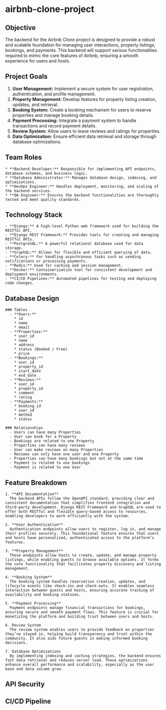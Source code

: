 # airbnb-clone-project

  ## Objective
  The backend for the Airbnb Clone project is designed to provide a robust and scalable foundation for managing user interactions, property listings, bookings, and payments. This backend will support various functionalities required to mimic the core features of Airbnb, ensuring a smooth experience for users and hosts.

  ## Project Goals
  1. **User Management:** Implement a secure system for user registration, authentication, and profile management.
  2. **Property Management:** Develop features for property listing creation, updates, and retrieval.
  3. **Booking System:** Create a booking mechanism for users to reserve properties and manage booking details.
  4. **Payment Processing:** Integrate a payment system to handle transactions and record payment details.
  5. **Review System:** Allow users to leave reviews and ratings for properties.
  6. **Data Optimization:** Ensure efficient data retrieval and storage through database optimizations.

  ## Team Roles
    * **Backend Developer:** Responsible for implementing API endpoints, database schemas, and business logic.
    * **Database Administrator:** Manages database design, indexing, and optimizations.
    * **DevOps Engineer:** Handles deployment, monitoring, and scaling of the backend services.
    * **QA Engineer:** Ensures the backend functionalities are thoroughly tested and meet quality standards.

  ## Technology Stack
    - **Django:** A high-level Python web framework used for building the RESTful API.
    - **Django REST Framework:** Provides tools for creating and managing RESTful APIs.
    - **PostgreSQL:** A powerful relational database used for data storage.
    - **GraphQL:** Allows for flexible and efficient querying of data.
    - **Celery:** For handling asynchronous tasks such as sending notifications or processing payments.
    - **Redis:** Used for caching and session management.
    - **Docker:** Containerization tool for consistent development and deployment environments.
    - **CI/CD Pipelines:** Automated pipelines for testing and deploying code changes.

  ## Database Design
    ### Tables
      - **Users:**
        * id
        * name
        * email
      - **Properties:**
        * user_id
        * name
        * address
        * status (Booked / Free)
        * price
      - **Bookings:**
        * user_id
        * property_id
        * start_date
        * end_date
      - **Reviews:**
        * user_id
        * property_id
        * comment
        * rating
      - **Payments:**
        * booking_id
        * user_id
        * method
        * status
    
    ### Relationships
      - Users can have many Properties
      - User can book for a Property
      - Bookings are related to one Property
      - Properties can have many reviews
      - User can make reviews on many Properties
      - Reviews can only have one user and one Property
      - Properties can have many bookings but not at the same time
      - Payment is related to one bookings
      - Payment is related to one User

  ## Feature Breakdown
    1. **API Documentation**
      The backend APIs follow the OpenAPI standard, providing clear and consistent documentation that simplifies frontend integration and third-party development. Django REST Framework and GraphQL are used to offer both RESTful and flexible query-based access to resources, enabling developers to work efficiently with the system.

    2. **User Authentication**
      Authentication endpoints allow users to register, log in, and manage their profiles securely. This foundational feature ensures that users and hosts have personalized, authenticated access to the platform’s features.

    3. **Property Management**
      These endpoints allow hosts to create, update, and manage property listings, while enabling guests to browse available options. It forms the core functionality that facilitates property discovery and listing management.

    4. **Booking System**
      The booking system handles reservation creation, updates, and lifecycle events like check-ins and check-outs. It enables seamless interaction between guests and hosts, ensuring accurate tracking of availability and booking statuses.

    5. **Payment Processing**
      Payment endpoints manage financial transactions for bookings, ensuring secure and smooth payment flows. This feature is crucial for monetizing the platform and building trust between users and hosts.

    6. Review System
      The review system enables users to provide feedback on properties they’ve stayed in, helping build transparency and trust within the community. It also aids future guests in making informed booking decisions.

    7. Database Optimizations
      By implementing indexing and caching strategies, the backend ensures fast data retrieval and reduces server load. These optimizations enhance overall performance and scalability, especially as the user base and data volume grow.

  ## API Security

  ## CI/CD Pipeline
